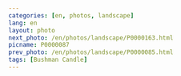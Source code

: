 ```yaml
---
categories: [en, photos, landscape]
lang: en
layout: photo
next_photo: /en/photos/landscape/P0000163.html
picname: P0000087
prev_photo: /en/photos/landscape/P0000085.html
tags: [Bushman Candle]
---
```

